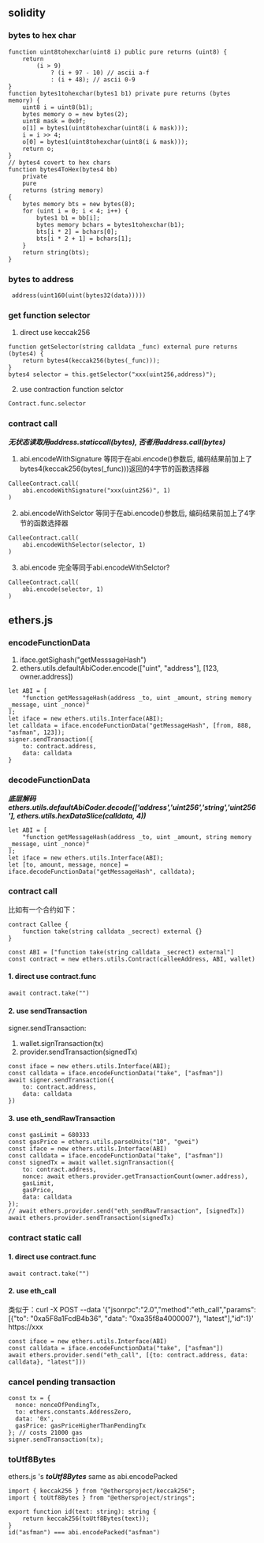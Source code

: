 ## solidity

### bytes to hex char

```shell
function uint8tohexchar(uint8 i) public pure returns (uint8) {
    return
        (i > 9)
            ? (i + 97 - 10) // ascii a-f
            : (i + 48); // ascii 0-9
}
function bytes1tohexchar(bytes1 b1) private pure returns (bytes memory) {
    uint8 i = uint8(b1);
    bytes memory o = new bytes(2);
    uint8 mask = 0x0f;
    o[1] = bytes1(uint8tohexchar(uint8(i & mask)));
    i = i >> 4;
    o[0] = bytes1(uint8tohexchar(uint8(i & mask)));
    return o;
}
// bytes4 covert to hex chars
function bytes4ToHex(bytes4 bb)
    private
    pure
    returns (string memory)
{
    bytes memory bts = new bytes(8);
    for (uint i = 0; i < 4; i++) {
        bytes1 b1 = bb[i];
        bytes memory bchars = bytes1tohexchar(b1);
        bts[i * 2] = bchars[0];
        bts[i * 2 + 1] = bchars[1];
    }
    return string(bts);
}
```

### bytes to address

```shell
 address(uint160(uint(bytes32(data)))))
```

### get function selector

1. direct use keccak256
```shell
function getSelector(string calldata _func) external pure returns (bytes4) {
    return bytes4(keccak256(bytes(_func)));
}
bytes4 selector = this.getSelector("xxx(uint256,address)");
```
2. use contraction function selctor
```shell
Contract.func.selector
```

### contract call

***无状态读取用address.staticcall(bytes), 否者用address.call(bytes)***
1. abi.encodeWithSignature
等同于在abi.encode()参数后, 编码结果前加上了bytes4(keccak256(bytes(_func)))返回的4字节的函数选择器
```shell
CalleeContract.call(
    abi.encodeWithSignature("xxx(uint256)", 1) 
)
```
2. abi.encodeWithSelctor
等同于在abi.encode()参数后, 编码结果前加上了4字节的函数选择器
```shell
CalleeContract.call(
    abi.encodeWithSelector(selector, 1)
)
```
3. abi.encode
完全等同于abi.encodeWithSelctor?
```shell
CalleeContract.call(
    abi.encode(selector, 1)
)
```

## ethers.js

### encodeFunctionData 
1. iface.getSighash("getMesssageHash") 
2. ethers.utils.defaultAbiCoder.encode(["uint", "address"], [123, owner.address])
```shell
let ABI = [
    "function getMessageHash(address _to, uint _amount, string memory _message, uint _nonce)"
];
let iface = new ethers.utils.Interface(ABI);
let calldata = iface.encodeFunctionData("getMessageHash", [from, 888, "asfman", 123]);
signer.sendTransaction({
    to: contract.address,
    data: calldata
}
```
### decodeFunctionData 

***底层解码 ethers.utils.defaultAbiCoder.decode(['address','uint256','string','uint256'], ethers.utils.hexDataSlice(calldata, 4))***

```shell
let ABI = [
    "function getMessageHash(address _to, uint _amount, string memory _message, uint _nonce)"
];
let iface = new ethers.utils.Interface(ABI);
let [to, amount, message, nonce] = iface.decodeFunctionData("getMessageHash", calldata);
```

### contract call
比如有一个合约如下：
```shell
contract Callee {
    function take(string calldata _secrect) external {}
}
```
```shell
const ABI = ["function take(string calldata _secrect) external"]
const contract = new ethers.utils.Contract(calleeAddress, ABI, wallet)
```
#### 1. direct use contract.func
```shell
await contract.take("")
```

#### 2. use sendTransaction
signer.sendTransaction:
1. wallet.signTransaction(tx)
2. provider.sendTransaction(signedTx)

```shell
const iface = new ethers.utils.Interface(ABI);
const calldata = iface.encodeFunctionData("take", ["asfman"])
await signer.sendTransaction({
    to: contract.address,
    data: calldata
})
```
#### 3. use eth_sendRawTransaction
```shell
const gasLimit = 680333
const gasPrice = ethers.utils.parseUnits("10", "gwei")
const iface = new ethers.utils.Interface(ABI)
const calldata = iface.encodeFunctionData("take", ["asfman"])
const signedTx = await wallet.signTransaction({
    to: contract.address,
    nonce: await ethers.provider.getTransactionCount(owner.address),
    gasLimit,
    gasPrice,
    data: calldata
});
// await ethers.provider.send("eth_sendRawTransaction", [signedTx])
await ethers.provider.sendTransaction(signedTx)
```

### contract static call

#### 1. direct use contract.func
```shell
await contract.take("")
```

#### 2. use eth_call
类似于：curl -X POST --data '{"jsonrpc":"2.0","method":"eth_call","params":[{"to": "0xa5F8a1FcdB4b36", "data": "0xa35f8a4000007"}, "latest"],"id":1}' https://xxx
```shell
const iface = new ethers.utils.Interface(ABI)
const calldata = iface.encodeFunctionData("take", ["asfman"])
await ethers.provider.send("eth_call", [{to: contract.address, data: calldata}, "latest"]))
```
### cancel pending transaction

```shell
const tx = {
  nonce: nonceOfPendingTx,
  to: ethers.constants.AddressZero,
  data: '0x',
  gasPrice: gasPriceHigherThanPendingTx
}; // costs 21000 gas
signer.sendTransaction(tx);
```

### toUtf8Bytes
ethers.js 's ***toUtf8Bytes*** same as abi.encodePacked
```shell
import { keccak256 } from "@ethersproject/keccak256";
import { toUtf8Bytes } from "@ethersproject/strings";

export function id(text: string): string {
    return keccak256(toUtf8Bytes(text));
}
id("asfman") === abi.encodePacked("asfman")
```